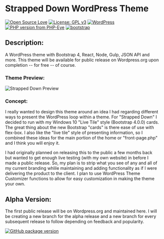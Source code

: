 # Strapped Down WordPress Theme
[![Open Source Love](https://img.shields.io/badge/Open%20Source-%20%E2%9D%A4%20-ff69b4.svg)](https://opensource.org/) [![License: GPL v3](https://img.shields.io/badge/License-GPL%20v3-blue.svg)](https://www.gnu.org/licenses/gpl-3.0) [![WordPress](https://img.shields.io/wordpress/v/akismet.svg)](https://github.com/bkaminski/Strapped-Down-WordPress-Theme/) [![PHP version from PHP-Eye](https://img.shields.io/php-eye/symfony/symfony.svg)](https://github.com/bkaminski/Strapped-Down-WordPress-Theme/)  [![bootstrap](https://img.shields.io/badge/Bootstrap-v4.0.0-563d7c.svg)](https://getbootstrap.com)

## Description:
A WordPress theme with Bootstrap 4, React, Node, Gulp, JSON API and more.
This theme will be available for public release on Wordpress.org upon completion -- for free -- of course.

### Theme Preview:

![Strapped Down Preview](http://s233122301.onlinehome.us/media_types/sD_theme_priview.gif)

### Concept:
I really wanted to design this theme around an idea I had regarding different ways to present the WordPress loop within a theme. For "Strapped Down" I decided to run with my Windows 10 "Live Tile" style (Bootstrap 4.0.0) cards. The great thing about the new Bootstrap "cards" is there ease of use with flex-box. I also like the "live tile" style of presenting information, so I combined these ideas for the main portion of the home or "front-page.php" and I think you will enjoy it.

I had originally planned on releasing this to the public a few months back but wanted to get enough live testing (with my own website) in before I made a public release. So, my plan is to strip what you see of any and all of my current branding whlile maintaining and adding functionality as if I were delivering the product to the client. I plan to use WordPress Theme Customizer functions to allow for easy customization in making the theme your own.

## Alpha Version:
The first public release will be on Wordpress.org and maintained here. I will be creating a new branch for the alpha release and a new branch for every subsequent release to follow depending on feedback and popularity.

[![GitHub package version](https://img.shields.io/github/package-json/v/badges/shields.svg)](https://raw.githubusercontent.com/bkaminski/Strapped-Down-WordPress-Theme/master/package.json)

